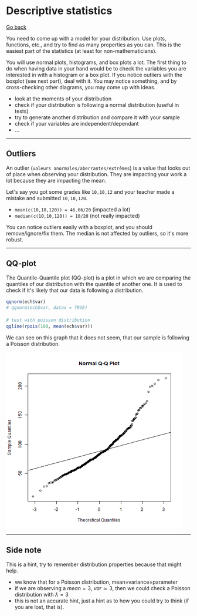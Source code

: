 # Descriptive statistics

[Go back](..)

You need to come up with a model for your distribution. Use plots, functions, etc., and try to find as many properties as you can. This is the easiest part of the statistics (at least for non-mathematicians).

You will use normal plots, histograms, and box plots a lot. The first thing to do when having data in your hand would be to check the variables you are interested in with a histogram or a box plot. If you notice outliers with the boxplot (see next part), deal with it. You may notice something, and by cross-checking other diagrams, you may come up with ideas.

* look at the moments of your distribution
* check if your distribution is following a normal distribution (useful in tests)
* try to generate another distribution and compare it with your sample
* check if your variables are independent/dependant
* ...

<hr class="sl">

## Outliers

An outlier (`valeurs anormales/aberrantes/extrêmes`) is a value that looks out of place when observing your distribution. They are impacting your work a lot because they are impacting the mean.

Let's say you got some grades like ``10,10,12`` and your teacher made a mistake and submitted ``10,10,120``.

* ``mean(c(10,10,120)) = 46.66/20`` (impacted a lot)
* ``median(c(10,10,120)) = 10/20`` (not really impacted)

You can notice outliers easily with a boxplot, and you should remove/ignore/fix them. The median is not affected by outliers, so it's more robust.

<hr class="sr">

## QQ-plot

The Quantile-Quantile plot (QQ-plot) is a plot in which we are comparing the quantiles of our distribution with the quantile of another one. It is used to check if it's likely that our data is following a distribution.

```r
qqnorm(ech$var)
# qqnorm(ech$var, datax = TRUE)

# test with poisson distribution
qqline(rpois(100, mean(ech$var)))
```

We can see on this graph that it does not seem, that our sample is following a Poisson distribution.

![](qqplot.png)

<hr class="sl">

## Side note

This is a hint, try to remember distribution properties because that might help.

* we know that for a Poisson distribution, mean=variance=parameter
* if we are observing a $mean=3$, $var \simeq 3$, then we could check a Poisson distribution with $\lambda=3$
* this is not an accurate hint, just a hint as to how you could try to think (if you are lost, that is).